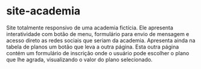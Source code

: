 # site-academia
 Site totalmente responsivo de uma academia fictícia.
 Ele apresenta interatividade com botão de menu, formulário para envio de mensagem e acesso direto as redes sociais que seriam da academia.
 Apresenta ainda na tabela de planos um botão que leva a outra página. Esta outra página contém um formulário de inscrição onde o usuário pode escolher o plano que lhe agrada, visualizando o valor do plano selecionado.
